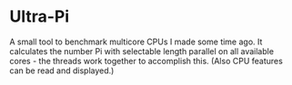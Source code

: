 # Ultra-Pi
A small tool to benchmark multicore CPUs I made some time ago. It calculates the number Pi with selectable length parallel on all available cores - the threads work together to accomplish this. (Also CPU features can be read and displayed.)
